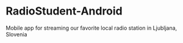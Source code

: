 RadioStudent-Android
====================

Mobile app for streaming our favorite local radio station in Ljubljana, Slovenia
